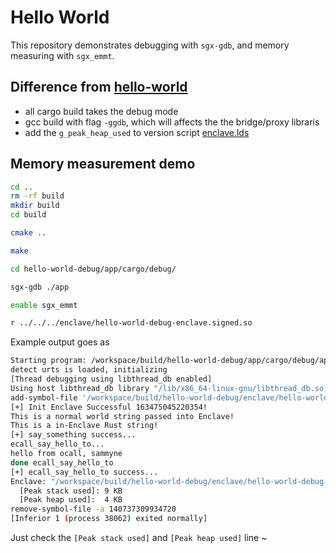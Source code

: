 # Hello World 

This repository demonstrates debugging with `sgx-gdb`, and memory measuring with `sgx_emmt`.

## Difference from [hello-world](./hello-world)
- all cargo build takes the debug mode
- gcc build with flag `-ggdb`, which will affects the the bridge/proxy libraris 
- add the `g_peak_heap_used` to version script [enclave.lds](enclave/enclave.lds)

## Memory measurement demo

```bash
cd ..
rm -rf build
mkdir build
cd build

cmake ..

make 

cd hello-world-debug/app/cargo/debug/

sgx-gdb ./app

enable sgx_emmt

r ../../../enclave/hello-world-debug-enclave.signed.so
```

Example output goes as 

```bash
Starting program: /workspace/build/hello-world-debug/app/cargo/debug/app ../../../enclave/hello-world-debug-enclave.signed.so
detect urts is loaded, initializing
[Thread debugging using libthread_db enabled]
Using host libthread_db library "/lib/x86_64-linux-gnu/libthread_db.so.1".
add-symbol-file '/workspace/build/hello-world-debug/enclave/hello-world-debug-enclave.signed.so' 0x7ffff55d8480 -readnow -s .interp 0x7ffff55d1270  -s .note.gnu.build-id 0x7ffff55d1280  -s .gnu.hash 0x7ffff55d12a8  -s .dynsym 0x7ffff55d12e0  -s .dynstr 0x7ffff55d1388  -s .gnu.version 0x7ffff55d13fa  -s .gnu.version_d 0x7ffff55d1408  -s .rela.dyn 0x7ffff55d1440  -s .plt 0x7ffff55d8460  -s .plt.got 0x7ffff55d8470  -s .nipx 0x7ffff56313a0  -s .rodata 0x7ffff5631fc0  -s .eh_frame_hdr 0x7ffff5638890  -s .eh_frame 0x7ffff563bda0  -s .gcc_except_table 0x7ffff56492dc  -s .tbss 0x7ffff584cb38  -s .init_array 0x7ffff584cb38  -s .fini_array 0x7ffff584cb40  -s .data.rel.ro 0x7ffff584cb60  -s .dynamic 0x7ffff584e520  -s .got 0x7ffff584e6d0  -s .got.plt 0x7ffff5850000  -s .data 0x7ffff5850020  -s .nipd 0x7ffff5850bd4  -s .niprod 0x7ffff5850c00  -s .bss 0x7ffff58514c0 
[+] Init Enclave Successful 163475045220354!
This is a normal world string passed into Enclave!
This is a in-Enclave Rust string!
[+] say_something success...
ecall_say_hello_to...
hello from ocall, sammyne
done ecall_say_hello_to
[+] ecall_say_hello_to success...
Enclave: "/workspace/build/hello-world-debug/enclave/hello-world-debug-enclave.signed.so"
  [Peak stack used]: 9 KB
  [Peak heap used]:  4 KB
remove-symbol-file -a 140737309934720
[Inferior 1 (process 38062) exited normally]
```

Just check the `[Peak stack used]` and `[Peak heap used]` line ~
